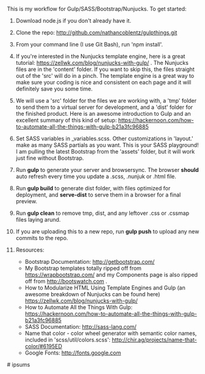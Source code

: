 This is my workflow for Gulp/SASS/Bootstrap/Nunjucks.  To get started:

1. Download node.js if you don't already have it.

2. Clone the repo: http://github.com/nathancoblentz/gulpthings.git

3. From your command line (I use Git Bash), run 'npm install'.

4. If you're interested in the Nunjucks template engine, here is a great tutorial: https://zellwk.com/blog/nunjucks-with-gulp/ .  The Nunjucks files are in the 'content' folder.  If you want to skip this, the files straight out of the 'src' will do in a pinch.  The template engine is a great way to make sure your coding is nice and consistent on each page and it will definitely save you some time.
 
5. We will use a 'src' folder for the files we are working with, a 'tmp' folder to send them to a virtual server for development, and a 'dist' folder for the finished product.  Here is an awesome introduction to Gulp and an excellent summary of this kind of setup:
https://hackernoon.com/how-to-automate-all-the-things-with-gulp-b21a3fc96885

6. Set SASS variables in _variables.scss.  Other customizations in 'layout.'  make as many SASS partials as you want.  This is your SASS playground!  I am pulling the latest Bootstrap from the 'assets' folder, but it will work just fine without Bootstrap.
  
7. Run **gulp** to generate your server and browsersync.  The browser **should** auto refresh every time you update a .scss, .nunjuk or .html file.

6. Run **gulp build** to generate dist folder, with files optimized for deployment, and **serve-dist** to serve them in a browser for a final preview.

7. Run **gulp clean** to remove tmp, dist, and any leftover .css or .cssmap files laying arund. 

8. If you are uploading this to a new repo, run **gulp push** to upload any new commits to the repo.

9. Resources: 
    - Bootstrap Documentation: http://getbootstrap.com/
    - My Bootstrap templates totally ripped off from https://wrapbootstrap.com/ and my Components page is also ripped off from http://bootswatch.com .
    - How to Modularize HTML Using Template Engines and Gulp (an awesome breakdown of Nunjucks can be found here) https://zellwk.com/blog/nunjucks-with-gulp/
    - How to Automate All the Things With Gulp: https://hackernoon.com/how-to-automate-all-the-things-with-gulp-b21a3fc96885
    - SASS Documentation: http://sass-lang.com/
    - Name that color - color wheel generator with semantic color names, included in 'scss/util/colors.scss': http://chir.ag/projects/name-that-color/#6195ED
    - Google Fonts: http://fonts.google.com

#   i p s u m s  
 